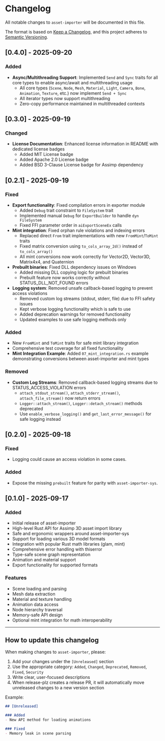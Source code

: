 # Changelog

All notable changes to `asset-importer` will be documented in this file.

The format is based on [Keep a Changelog](https://keepachangelog.com/en/1.0.0/),
and this project adheres to [Semantic Versioning](https://semver.org/spec/v2.0.0.html).

## [0.4.0] - 2025-09-20

### Added
- **Async/Multithreading Support**: Implemented `Send` and `Sync` traits for all core types to enable async/await and multithreading usage
  - All core types (`Scene`, `Node`, `Mesh`, `Material`, `Light`, `Camera`, `Bone`, `Animation`, `Texture`, etc.) now implement `Send + Sync`
  - All iterator types now support multithreading
  - Zero-copy performance maintained in multithreaded contexts

## [0.3.0] - 2025-09-19

### Changed
- **License Documentation**: Enhanced license information in README with dedicated license badges
  - Added MIT License badge
  - Added Apache 2.0 License badge
  - Added BSD 3-Clause License badge for Assimp dependency

## [0.2.1] - 2025-09-19

### Fixed
- **Export functionality**: Fixed compilation errors in exporter module
  - Added `Debug` trait constraint to `FileSystem` trait
  - Implemented manual `Debug` for `ExportBuilder` to handle `dyn FileSystem`
  - Fixed FFI parameter order in `aiExportSceneEx` calls
- **Mint integration**: Fixed orphan rule violations and indexing errors
  - Replaced direct `From` trait implementations with new `FromMint`/`ToMint` traits
  - Fixed matrix conversion using `to_cols_array_2d()` instead of `to_cols_array()`
  - All mint conversions now work correctly for Vector2D, Vector3D, Matrix4x4, and Quaternion
- **Prebuilt binaries**: Fixed DLL dependency issues on Windows
  - Added missing DLL copying logic for prebuilt binaries
  - Prebuilt feature now works correctly without STATUS_DLL_NOT_FOUND errors
- **Logging system**: Removed unsafe callback-based logging to prevent access violations
  - Removed custom log streams (stdout, stderr, file) due to FFI safety issues
  - Kept verbose logging functionality which is safe to use
  - Added deprecation warnings for removed functionality
  - Updated examples to use safe logging methods only

### Added
- New `FromMint` and `ToMint` traits for safe mint library integration
- Comprehensive test coverage for all fixed functionality
- **Mint Integration Example**: Added `07_mint_integration.rs` example demonstrating conversions between asset-importer and mint types

### Removed
- **Custom Log Streams**: Removed callback-based logging streams due to STATUS_ACCESS_VIOLATION errors
  - `attach_stdout_stream()`, `attach_stderr_stream()`, `attach_file_stream()` now return errors
  - `Logger::attach_stream()`, `Logger::detach_stream()` methods deprecated
  - Use `enable_verbose_logging()` and `get_last_error_message()` for safe logging instead

## [0.2.0] - 2025-09-18

### Fixed
- Logging could cause an access violation in some cases.

### Added
- Expose the missing `prebuilt` feature for parity with `asset-importer-sys`.

## [0.1.0] - 2025-09-17

### Added
- Initial release of asset-importer
- High-level Rust API for Assimp 3D asset import library
- Safe and ergonomic wrappers around asset-importer-sys
- Support for loading various 3D model formats
- Integration with popular Rust math libraries (glam, mint)
- Comprehensive error handling with thiserror
- Type-safe scene graph representation
- Animation and material support
- Export functionality for supported formats

### Features
- Scene loading and parsing
- Mesh data extraction
- Material and texture handling
- Animation data access
- Node hierarchy traversal
- Memory-safe API design
- Optional mint integration for math interoperability

---

## How to update this changelog

When making changes to `asset-importer`, please:

1. Add your changes under the `[Unreleased]` section
2. Use the appropriate category: `Added`, `Changed`, `Deprecated`, `Removed`, `Fixed`, `Security`
3. Write clear, user-focused descriptions
4. When release-plz creates a release PR, it will automatically move unreleased changes to a new version section

Example:

```markdown
## [Unreleased]

### Added
- New API method for loading animations

### Fixed
- Memory leak in scene parsing
```
